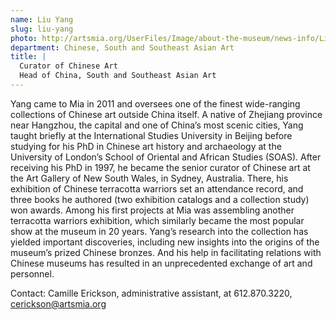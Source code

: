 ```yaml
---
name: Liu Yang
slug: liu-yang
photo: http://artsmia.org/UserFiles/Image/about-the-museum/news-info/LiuYang_lg.jpg
department: Chinese, South and Southeast Asian Art
title: |
  Curator of Chinese Art
  Head of China, South and Southeast Asian Art
---
```


Yang came to Mia in 2011 and oversees one of the finest wide-ranging collections of Chinese art outside China itself. A native of Zhejiang province near Hangzhou, the capital and one of China’s most scenic cities, Yang taught briefly at the International Studies University in Beijing before studying for his PhD in Chinese art history and archaeology at the University of London’s School of Oriental and African Studies (SOAS). After receiving his PhD in 1997, he became the senior curator of Chinese art at the Art Gallery of New South Wales, in Sydney, Australia. There, his exhibition of Chinese terracotta warriors set an attendance record, and three books he authored (two exhibition catalogs and a collection study) won awards. Among his first projects at Mia was assembling another terracotta warriors exhibition, which similarly became the most popular show at the museum in 20 years. Yang’s research into the collection has yielded important discoveries, including new insights into the origins of the museum’s prized Chinese bronzes. And his help in facilitating relations with Chinese museums has resulted in an unprecedented exchange of art and personnel.

Contact: Camille Erickson, administrative assistant, at 612.870.3220, [cerickson@artsmia.org](mailto:cerickson@artsmia.org)
